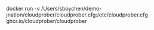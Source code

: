 docker run -v /Users/sboychen/demo-jnation/cloudprober/cloudprober.cfg:/etc/cloudprober.cfg ghcr.io/cloudprober/cloudprober
